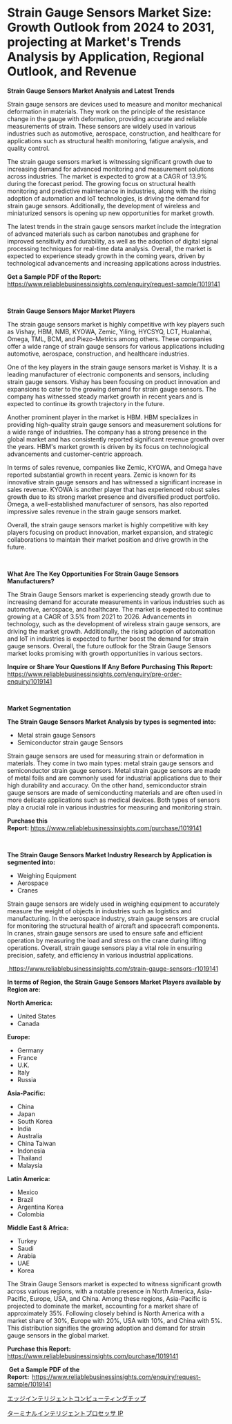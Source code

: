 <p><h1>Strain Gauge Sensors Market Size: Growth Outlook from 2024 to 2031, projecting at Market's Trends Analysis by Application, Regional Outlook, and Revenue</h1></p><p><strong>Strain Gauge Sensors Market Analysis and Latest Trends</strong></p>
<p><p>Strain gauge sensors are devices used to measure and monitor mechanical deformation in materials. They work on the principle of the resistance change in the gauge with deformation, providing accurate and reliable measurements of strain. These sensors are widely used in various industries such as automotive, aerospace, construction, and healthcare for applications such as structural health monitoring, fatigue analysis, and quality control.</p><p>The strain gauge sensors market is witnessing significant growth due to increasing demand for advanced monitoring and measurement solutions across industries. The market is expected to grow at a CAGR of 13.9% during the forecast period. The growing focus on structural health monitoring and predictive maintenance in industries, along with the rising adoption of automation and IoT technologies, is driving the demand for strain gauge sensors. Additionally, the development of wireless and miniaturized sensors is opening up new opportunities for market growth.</p><p>The latest trends in the strain gauge sensors market include the integration of advanced materials such as carbon nanotubes and graphene for improved sensitivity and durability, as well as the adoption of digital signal processing techniques for real-time data analysis. Overall, the market is expected to experience steady growth in the coming years, driven by technological advancements and increasing applications across industries.</p></p>
<p><strong>Get a Sample PDF of the Report:&nbsp;</strong> <a href="https://www.reliablebusinessinsights.com/enquiry/request-sample/1019141">https://www.reliablebusinessinsights.com/enquiry/request-sample/1019141</a></p>
<p>&nbsp;</p>
<p><strong>Strain Gauge Sensors Major Market Players</strong></p>
<p><p>The strain gauge sensors market is highly competitive with key players such as Vishay, HBM, NMB, KYOWA, Zemic, Yiling, HYCSYQ, LCT, Hualanhai, Omega, TML, BCM, and Piezo-Metrics among others. These companies offer a wide range of strain gauge sensors for various applications including automotive, aerospace, construction, and healthcare industries.</p><p>One of the key players in the strain gauge sensors market is Vishay. It is a leading manufacturer of electronic components and sensors, including strain gauge sensors. Vishay has been focusing on product innovation and expansions to cater to the growing demand for strain gauge sensors. The company has witnessed steady market growth in recent years and is expected to continue its growth trajectory in the future.</p><p>Another prominent player in the market is HBM. HBM specializes in providing high-quality strain gauge sensors and measurement solutions for a wide range of industries. The company has a strong presence in the global market and has consistently reported significant revenue growth over the years. HBM's market growth is driven by its focus on technological advancements and customer-centric approach.</p><p>In terms of sales revenue, companies like Zemic, KYOWA, and Omega have reported substantial growth in recent years. Zemic is known for its innovative strain gauge sensors and has witnessed a significant increase in sales revenue. KYOWA is another player that has experienced robust sales growth due to its strong market presence and diversified product portfolio. Omega, a well-established manufacturer of sensors, has also reported impressive sales revenue in the strain gauge sensors market.</p><p>Overall, the strain gauge sensors market is highly competitive with key players focusing on product innovation, market expansion, and strategic collaborations to maintain their market position and drive growth in the future.</p></p>
<p>&nbsp;</p>
<p><strong>What Are The Key Opportunities For Strain Gauge Sensors Manufacturers?</strong></p>
<p><p>The Strain Gauge Sensors market is experiencing steady growth due to increasing demand for accurate measurements in various industries such as automotive, aerospace, and healthcare. The market is expected to continue growing at a CAGR of 3.5% from 2021 to 2026. Advancements in technology, such as the development of wireless strain gauge sensors, are driving the market growth. Additionally, the rising adoption of automation and IoT in industries is expected to further boost the demand for strain gauge sensors. Overall, the future outlook for the Strain Gauge Sensors market looks promising with growth opportunities in various sectors.</p></p>
<p><strong>Inquire or Share Your Questions If Any Before Purchasing This Report:</strong> <a href="https://www.reliablebusinessinsights.com/enquiry/pre-order-enquiry/1019141">https://www.reliablebusinessinsights.com/enquiry/pre-order-enquiry/1019141</a></p>
<p>&nbsp;</p>
<p><strong>Market Segmentation</strong></p>
<p><strong>The Strain Gauge Sensors Market Analysis by types is segmented into:</strong></p>
<p><ul><li>Metal strain gauge Sensors</li><li>Semiconductor strain gauge Sensors</li></ul></p>
<p><p>Strain gauge sensors are used for measuring strain or deformation in materials. They come in two main types: metal strain gauge sensors and semiconductor strain gauge sensors. Metal strain gauge sensors are made of metal foils and are commonly used for industrial applications due to their high durability and accuracy. On the other hand, semiconductor strain gauge sensors are made of semiconducting materials and are often used in more delicate applications such as medical devices. Both types of sensors play a crucial role in various industries for measuring and monitoring strain.</p></p>
<p><strong>Purchase this Report:&nbsp;</strong><a href="https://www.reliablebusinessinsights.com/purchase/1019141">https://www.reliablebusinessinsights.com/purchase/1019141</a></p>
<p>&nbsp;</p>
<p><strong>The Strain Gauge Sensors Market Industry Research by Application is segmented into:</strong></p>
<p><ul><li>Weighing Equipment</li><li>Aerospace</li><li>Cranes</li></ul></p>
<p><p>Strain gauge sensors are widely used in weighing equipment to accurately measure the weight of objects in industries such as logistics and manufacturing. In the aerospace industry, strain gauge sensors are crucial for monitoring the structural health of aircraft and spacecraft components. In cranes, strain gauge sensors are used to ensure safe and efficient operation by measuring the load and stress on the crane during lifting operations. Overall, strain gauge sensors play a vital role in ensuring precision, safety, and efficiency in various industrial applications.</p></p>
<p><a href="https://www.reliablebusinessinsights.com/strain-gauge-sensors-r1019141">&nbsp;https://www.reliablebusinessinsights.com/strain-gauge-sensors-r1019141</a></p>
<p><strong>In terms of Region, the Strain Gauge Sensors Market Players available by Region are:</strong></p>
<p>
    <p> <strong> North America: </strong>
        <ul>
            <li>United States</li>
            <li>Canada</li>
        </ul>
        </p> 
    <p> <strong> Europe: </strong>
        <ul>
            <li>Germany</li>
            <li>France</li>
            <li>U.K.</li>
            <li>Italy</li>
            <li>Russia</li>
        </ul>
        </p> 
    <p> <strong> Asia-Pacific: </strong>
        <ul>
            <li>China</li>
            <li>Japan</li>
            <li>South Korea</li>
            <li>India</li>
            <li>Australia</li>
            <li>China Taiwan</li>
            <li>Indonesia</li>
            <li>Thailand</li>
            <li>Malaysia</li>
        </ul>
        </p> 
    <p> <strong> Latin America: </strong>
        <ul>
            <li>Mexico</li>
            <li>Brazil</li>
            <li>Argentina Korea</li>
            <li>Colombia</li>
        </ul>
        </p> 
    <p> <strong> Middle East & Africa: </strong>
        <ul>
            <li>Turkey</li>
            <li>Saudi</li>
            <li>Arabia</li>
            <li>UAE</li>
            <li>Korea</li>
        </ul>
    </p>
    </p>
<p><p>The Strain Gauge Sensors market is expected to witness significant growth across various regions, with a notable presence in North America, Asia-Pacific, Europe, USA, and China. Among these regions, Asia-Pacific is projected to dominate the market, accounting for a market share of approximately 35%. Following closely behind is North America with a market share of 30%, Europe with 20%, USA with 10%, and China with 5%. This distribution signifies the growing adoption and demand for strain gauge sensors in the global market.</p></p>
<p><strong>Purchase this Report: </strong><a href="https://www.reliablebusinessinsights.com/purchase/1019141">https://www.reliablebusinessinsights.com/purchase/1019141</a></p>
<p>&nbsp;<strong>Get a Sample PDF of the Report:&nbsp;&nbsp;</strong><a href="https://www.reliablebusinessinsights.com/enquiry/request-sample/1019141">https://www.reliablebusinessinsights.com/enquiry/request-sample/1019141</a></p>
<p><strong></strong></p>
<p><p><a href="https://github.com/DemarcusKuhlman/Market-Research-Report-List-1/blob/main/359374287717.md">エッジインテリジェントコンピューティングチップ</a></p><p><a href="https://github.com/DudleyFerry/Market-Research-Report-List-1/blob/main/899036187718.md">ターミナルインテリジェントプロセッサ IP</a></p></p>